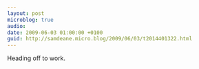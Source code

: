 ```yaml
---
layout: post
microblog: true
audio: 
date: 2009-06-03 01:00:00 +0100
guid: http://samdeane.micro.blog/2009/06/03/t2014401322.html
---
```

Heading off to work.
